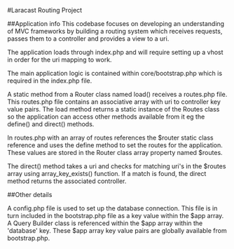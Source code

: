 #Laracast Routing Project

##Application info
This codebase focuses on developing an understanding of MVC frameworks by building a routing system which receives requests, passes them to a controller and provides a view to a uri.

The application loads through index.php and will require setting up a vhost in order for the uri mapping to work.

The main application logic is contained within core/bootstrap.php which is required in the index.php file.

A static method from a Router class named load() receives a routes.php file. This routes.php file contains an associative array with uri to controller key value pairs. The load method returns a static instance of the Routes class so the application can access other methods available from it eg the define() and direct() methods.

In routes.php with an array of routes references the $router static class reference and uses the define method to set the routes for the application. These values are stored in the Router class array property named $routes. 

The direct() method takes a uri and checks for matching uri's in the $routes array using array_key_exists() function. If a match is found, the direct method returns the associated controller.

##Other details

A config.php file is used to set up the database connection.
This file is in turn included in the bootstrap.php file as a key value within the $app array.
A Query Builder class is referenced within the $app array within the 'database' key.
These $app array key value pairs are globally available from bootstrap.php.
